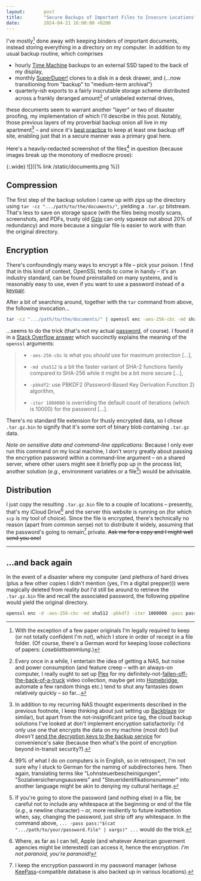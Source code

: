 ```yaml
---
layout:       post
title:        "Secure Backups of Important Files to Insecure Locations"
date:         2024-04-21 16:00:00 +0200
---
```


I've mostly[^loseblattsammlung] done away with keeping binders of important documents, instead storing everything in a directory on my computer. In addition to my usual backup routine, which comprises

[^loseblattsammlung]: With the exception of a few paper originals I'm legally required to keep (or not totally confident I'm *not*), which I store in order of receipt in a file folder. (Of course, there's a German word for keeping loose collections of papers: *Loseblattsammlung*.)

* hourly [Time Machine](https://support.apple.com/en-us/104984) backups to an external SSD taped to the back of my display,
* monthly [SuperDuper!](https://shirt-pocket.com/SuperDuper/SuperDuperDescription.html) clones to a disk in a desk drawer, and (...now transitioning from "backup" to "medium-term archival")
* quarterly-ish exports to a fairly inscrutable storage scheme distributed across a frankly deranged amount[^nas] of unlabeled external drives,

[^nas]: Every once in a while, I entertain the idea of getting a NAS, but noise and power consumption (and feature creep – with an always-on computer, I really ought to set up [Plex](https://www.plex.tv) for my definitely-not-[fallen-off-the-back-of-a-truck](https://en.wiktionary.org/wiki/fall_off_the_back_of_a_truck) video collection, maybe get into [Homebridge](https://homebridge.io), automate a few random things etc.) tend to shut any fantasies down relatively quickly – so far...

these documents seem to warrant another "layer" or two of disaster proofing, my implementation of which I'll describe in this post. Notably, those previous layers of my proverbial backup onion all live in my apartment[^backblaze] – and since it's [best practice](https://www.backblaze.com/blog/whats-the-diff-3-2-1-vs-3-2-1-1-0-vs-4-3-2/) to keep at least one backup off site, enabling just that in a secure manner was a primary goal here.

[^backblaze]: In addition to my recurring NAS thought experiments described in the previous footnote, I keep thinking about just setting up [Backblaze](https://www.backblaze.com/cloud-backup) (or similar), but apart from the not-insignificant price tag, the cloud backup solutions I've looked at don't implement encryption satisfactorily: I'd only use one that encrypts the data on my machine (most do!) but *doesn't* [send the decryption keys to the backup service](https://www.backblaze.com/computer-backup/docs/encryption) for convenience's sake (because then what's the point of encryption beyond in-transit security?).

Here's a heavily-redacted screenshot of the files[^german] in question (because images break up the monotony of mediocre prose):

[^german]: 99% of what I do on computers is in English, so in retrospect, I'm not sure why I stuck to German for the naming of subdirectories here. Then again, translating terms like "Lohnsteuerbescheinigungen", "Sozialversicherungsausweis" and "Steueridentifikationsnummer" into another language might be akin to denying my cultural heritage.

{:.wide}
![]({% link /static/documents.png %})


## Compression

The first step of the backup solution I came up with zips up the directory using `tar -cz ".../path/to/the/documents/"`, yielding a `.tar.gz` bitstream. That's less to save on storage space (with the files being mostly scans, screenshots, and PDFs, trusty old [Gzip](https://jvns.ca/blog/2013/10/23/day-15-how-gzip-works/) can only squeeze out about 20% of redundancy) and more because a singular file is easier to work with than the original directory.


## Encryption

There's confoundingly many ways to encrypt a file – pick your poison. I find that in this kind of context, OpenSSL tends to come in handy – it's an industry standard, can be found preinstalled on many systems, and is reasonably easy to use, even if you want to use a password instead of a [keypair](https://opensource.com/article/21/4/encryption-decryption-openssl).

After a bit of searching around, together with the `tar` command from above, the following invocation...

```sh
tar -cz ".../path/to/the/documents/" | openssl enc -aes-256-cbc -md sha512 -pbkdf2 -iter 1000000 -pass pass:"correct-horse-battery-staple" -out ".../temporary/documents.tar.gz.bin"
```

...seems to do the trick (that's not my actual [password](https://xkcd.com/936/), of course). I found it in a [Stack Overflow answer](https://unix.stackexchange.com/a/507132) which succinctly explains the meaning of the `openssl` arguments:

> - `-aes-256-cbc` is what you *should* use for maximum protection [...],
>
> - `-md sha512` is a bit the faster variant of SHA-2 functions family compared to SHA-256 while it might be a bit more secure [...],
>
> - `-pbkdf2`: use PBKDF2 (Password-Based Key Derivation Function 2) algorithm,
>
> - `-iter 1000000` is overriding the default count of iterations (which is 10000) for the password [...].

There's no standard file extension for thusly encrypted data, so I chose `.tar.gz.bin` to signify that it's some sort of binary blob containing `.tar.gz` data.

*Note on sensitive data and command-line applications:* Because I only ever run this command on my local machine, I don't worry greatly about passing the encryption password within a command-line argument – on a shared server, where other users might see it briefly pop up in the process list, another solution (*e.g.*, environment variables or a file[^xargs]) would be advisable.

[^xargs]: If you're going to store the password (and nothing else) in a file, be careful not to include any whitespace at the beginning or end of the file (*e.g.*, a newline character) – or, more resiliently to future inattention when, say, changing the password, just strip off any whitespace. In the command above, `... -pass pass:"$(cat ".../path/to/your/password.file" | xargs)" ...` would do the trick.


## Distribution

I just copy the resulting `.tar.gz.bin` file to a couple of locations – presently, that's my iCloud Drive[^paranoia] and the server this website is running on (for which `scp` is my tool of choice). Since the file is encrypted, there's technically no reason (apart from common sense) not to distribute it widely, assuming that the password's going to remain[^passman] private. ~~Ask me for a copy and I might well send you one!~~

[^paranoia]: Where, as far as I can tell, Apple (and whatever American goverment agencies might be interested) can access it, hence the encryption. *I'm not paranoid, you're paranoid!*

[^passman]: I keep the encryption password in my password manager (whose [KeePass](https://keepass.info)-compatible database is also backed up in various locations).

---

## ...and back again

In the event of a disaster where my computer (and plethora of hard drives (plus a few other copies I didn't mention (yes, I'm a digital prepper))) were magically deleted from reality *but* I'd still be around to retrieve the `.tar.gz.bin` file and recall the associated password, the following pipeline would yield the original directory.

```sh
openssl enc -d -aes-256-cbc -md sha512 -pbkdf2 -iter 1000000 -pass pass:"correct-horse-battery-staple" -in ".../temporary/documents.tar.gz.bin" | tar -xzf -
```
